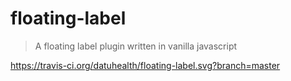 # floating-label

> A floating label plugin written in vanilla javascript

https://travis-ci.org/datuhealth/floating-label.svg?branch=master
